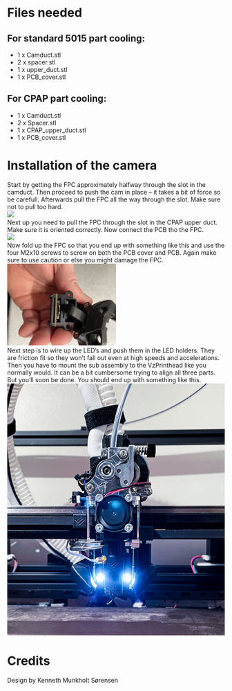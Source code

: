 # Files needed
## For standard 5015 part cooling:
-	1 x Camduct.stl
-	2 x spacer.stl
-	1 x upper_duct.stl
-	1 x PCB_cover.stl
## For CPAP part cooling:
-	1 x Camduct.stl
-	2 x Spacer.stl
-	1 x CPAP_upper_duct.stl
-	1 x PCB_cover.stl

# Installation of the camera
Start by getting the FPC approximately halfway through the slot in the camduct. Then proceed to push the cam in place – it takes a bit of force so be carefull. Afterwards pull the FPC all the way through the slot. Make sure not to pull too hard.
<br><img src="./images/1.jpg" width="50%"><br>
Next up you need to pull the FPC through the slot in the CPAP upper duct. Make sure it is oriented correctly. Now connect the PCB tho the FPC.
<br><img src="./images/2.jpg" width="50%"><br>
Now fold up the FPC so that you end up with something like this and use the four M2x10 screws to screw on both the PCB cover and PCB. Again make sure to use caution or else you might damage the FPC.
<br><img src="./images/3.jpg" width="50%"><br>
Next step is to wire up the LED’s and push them in the LED holders. They are friction fit so they won’t fall out even at high speeds and accelerations. Then you have to mount the sub assembly to the VzPrinthead like you normally would. It can be a bit cumbersome trying to align all three parts. But you’ll soon be done. You should end up with something like this.
<br><img src="./images/4.jpg" ><br>
# Credits
Design by Kenneth Munkholt Sørensen